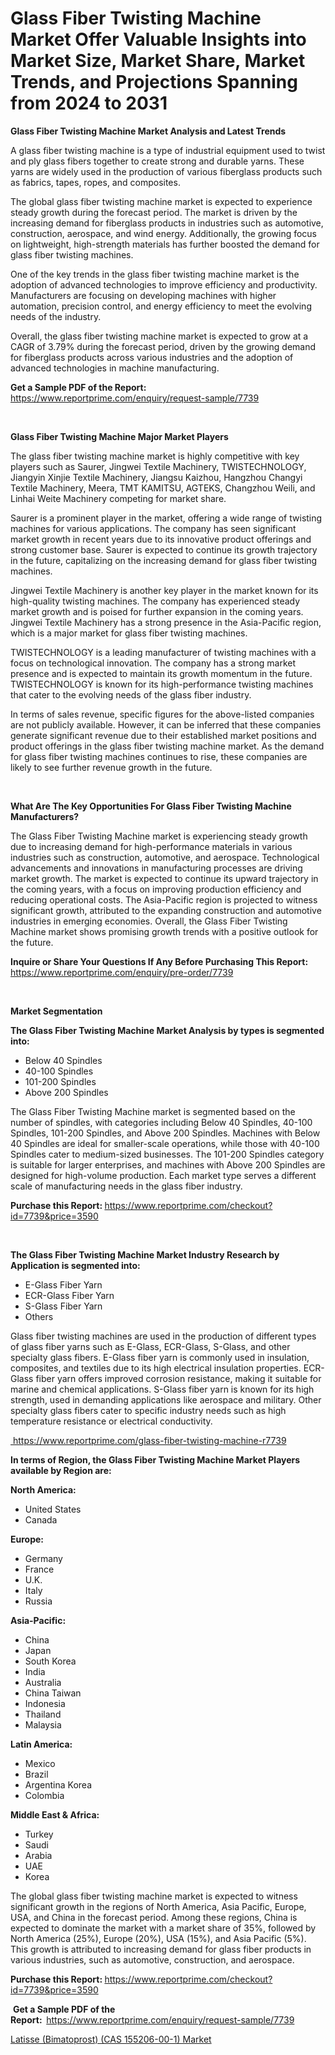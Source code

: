 <p><h1>Glass Fiber Twisting Machine Market Offer Valuable Insights into Market Size, Market Share, Market Trends, and Projections Spanning from 2024 to 2031</h1></p><p><strong>Glass Fiber Twisting Machine Market Analysis and Latest Trends</strong></p>
<p><p>A glass fiber twisting machine is a type of industrial equipment used to twist and ply glass fibers together to create strong and durable yarns. These yarns are widely used in the production of various fiberglass products such as fabrics, tapes, ropes, and composites.</p><p>The global glass fiber twisting machine market is expected to experience steady growth during the forecast period. The market is driven by the increasing demand for fiberglass products in industries such as automotive, construction, aerospace, and wind energy. Additionally, the growing focus on lightweight, high-strength materials has further boosted the demand for glass fiber twisting machines.</p><p>One of the key trends in the glass fiber twisting machine market is the adoption of advanced technologies to improve efficiency and productivity. Manufacturers are focusing on developing machines with higher automation, precision control, and energy efficiency to meet the evolving needs of the industry.</p><p>Overall, the glass fiber twisting machine market is expected to grow at a CAGR of 3.79% during the forecast period, driven by the growing demand for fiberglass products across various industries and the adoption of advanced technologies in machine manufacturing.</p></p>
<p><strong>Get a Sample PDF of the Report:&nbsp;</strong> <a href="https://www.reportprime.com/enquiry/request-sample/7739">https://www.reportprime.com/enquiry/request-sample/7739</a></p>
<p>&nbsp;</p>
<p><strong>Glass Fiber Twisting Machine Major Market Players</strong></p>
<p><p>The glass fiber twisting machine market is highly competitive with key players such as Saurer, Jingwei Textile Machinery, TWISTECHNOLOGY, Jiangyin Xinjie Textile Machinery, Jiangsu Kaizhou, Hangzhou Changyi Textile Machinery, Meera, TMT KAMITSU, AGTEKS, Changzhou Weili, and Linhai Weite Machinery competing for market share.</p><p>Saurer is a prominent player in the market, offering a wide range of twisting machines for various applications. The company has seen significant market growth in recent years due to its innovative product offerings and strong customer base. Saurer is expected to continue its growth trajectory in the future, capitalizing on the increasing demand for glass fiber twisting machines.</p><p>Jingwei Textile Machinery is another key player in the market known for its high-quality twisting machines. The company has experienced steady market growth and is poised for further expansion in the coming years. Jingwei Textile Machinery has a strong presence in the Asia-Pacific region, which is a major market for glass fiber twisting machines.</p><p>TWISTECHNOLOGY is a leading manufacturer of twisting machines with a focus on technological innovation. The company has a strong market presence and is expected to maintain its growth momentum in the future. TWISTECHNOLOGY is known for its high-performance twisting machines that cater to the evolving needs of the glass fiber industry.</p><p>In terms of sales revenue, specific figures for the above-listed companies are not publicly available. However, it can be inferred that these companies generate significant revenue due to their established market positions and product offerings in the glass fiber twisting machine market. As the demand for glass fiber twisting machines continues to rise, these companies are likely to see further revenue growth in the future.</p></p>
<p>&nbsp;</p>
<p><strong>What Are The Key Opportunities For Glass Fiber Twisting Machine Manufacturers?</strong></p>
<p><p>The Glass Fiber Twisting Machine market is experiencing steady growth due to increasing demand for high-performance materials in various industries such as construction, automotive, and aerospace. Technological advancements and innovations in manufacturing processes are driving market growth. The market is expected to continue its upward trajectory in the coming years, with a focus on improving production efficiency and reducing operational costs. The Asia-Pacific region is projected to witness significant growth, attributed to the expanding construction and automotive industries in emerging economies. Overall, the Glass Fiber Twisting Machine market shows promising growth trends with a positive outlook for the future.</p></p>
<p><strong>Inquire or Share Your Questions If Any Before Purchasing This Report:</strong> <a href="https://www.reportprime.com/enquiry/pre-order/7739">https://www.reportprime.com/enquiry/pre-order/7739</a></p>
<p>&nbsp;</p>
<p><strong>Market Segmentation</strong></p>
<p><strong>The Glass Fiber Twisting Machine Market Analysis by types is segmented into:</strong></p>
<p><ul><li>Below 40 Spindles</li><li>40-100 Spindles</li><li>101-200 Spindles</li><li>Above 200 Spindles</li></ul></p>
<p><p>The Glass Fiber Twisting Machine market is segmented based on the number of spindles, with categories including Below 40 Spindles, 40-100 Spindles, 101-200 Spindles, and Above 200 Spindles. Machines with Below 40 Spindles are ideal for smaller-scale operations, while those with 40-100 Spindles cater to medium-sized businesses. The 101-200 Spindles category is suitable for larger enterprises, and machines with Above 200 Spindles are designed for high-volume production. Each market type serves a different scale of manufacturing needs in the glass fiber industry.</p></p>
<p><strong>Purchase this Report:&nbsp;</strong><a href="https://www.reportprime.com/checkout?id=7739&price=3590">https://www.reportprime.com/checkout?id=7739&price=3590</a></p>
<p>&nbsp;</p>
<p><strong>The Glass Fiber Twisting Machine Market Industry Research by Application is segmented into:</strong></p>
<p><ul><li>E-Glass Fiber Yarn</li><li>ECR-Glass Fiber Yarn</li><li>S-Glass Fiber Yarn</li><li>Others</li></ul></p>
<p><p>Glass fiber twisting machines are used in the production of different types of glass fiber yarns such as E-Glass, ECR-Glass, S-Glass, and other specialty glass fibers. E-Glass fiber yarn is commonly used in insulation, composites, and textiles due to its high electrical insulation properties. ECR-Glass fiber yarn offers improved corrosion resistance, making it suitable for marine and chemical applications. S-Glass fiber yarn is known for its high strength, used in demanding applications like aerospace and military. Other specialty glass fibers cater to specific industry needs such as high temperature resistance or electrical conductivity.</p></p>
<p><a href="https://www.reportprime.com/glass-fiber-twisting-machine-r7739">&nbsp;https://www.reportprime.com/glass-fiber-twisting-machine-r7739</a></p>
<p><strong>In terms of Region, the Glass Fiber Twisting Machine Market Players available by Region are:</strong></p>
<p>
    <p> <strong> North America: </strong>
        <ul>
            <li>United States</li>
            <li>Canada</li>
        </ul>
        </p> 
    <p> <strong> Europe: </strong>
        <ul>
            <li>Germany</li>
            <li>France</li>
            <li>U.K.</li>
            <li>Italy</li>
            <li>Russia</li>
        </ul>
        </p> 
    <p> <strong> Asia-Pacific: </strong>
        <ul>
            <li>China</li>
            <li>Japan</li>
            <li>South Korea</li>
            <li>India</li>
            <li>Australia</li>
            <li>China Taiwan</li>
            <li>Indonesia</li>
            <li>Thailand</li>
            <li>Malaysia</li>
        </ul>
        </p> 
    <p> <strong> Latin America: </strong>
        <ul>
            <li>Mexico</li>
            <li>Brazil</li>
            <li>Argentina Korea</li>
            <li>Colombia</li>
        </ul>
        </p> 
    <p> <strong> Middle East & Africa: </strong>
        <ul>
            <li>Turkey</li>
            <li>Saudi</li>
            <li>Arabia</li>
            <li>UAE</li>
            <li>Korea</li>
        </ul>
    </p>
    </p>
<p><p>The global glass fiber twisting machine market is expected to witness significant growth in the regions of North America, Asia Pacific, Europe, USA, and China in the forecast period. Among these regions, China is expected to dominate the market with a market share of 35%, followed by North America (25%), Europe (20%), USA (15%), and Asia Pacific (5%). This growth is attributed to increasing demand for glass fiber products in various industries, such as automotive, construction, and aerospace.</p></p>
<p><strong>Purchase this Report: </strong><a href="https://www.reportprime.com/checkout?id=7739&price=3590">https://www.reportprime.com/checkout?id=7739&price=3590</a></p>
<p>&nbsp;<strong>Get a Sample PDF of the Report:&nbsp;&nbsp;</strong><a href="https://www.reportprime.com/enquiry/request-sample/7739">https://www.reportprime.com/enquiry/request-sample/7739</a></p>
<p><strong></strong></p>
<p><p><a href="https://nifty-kite-d51.notion.site/Latisse-Bimatoprost-CAS-155206-00-1-Market-Trends-and-Market-Analysis-forecasted-for-period-2024-7d295ef503b54c45afb7d2162c35f0c5">Latisse (Bimatoprost) (CAS 155206-00-1) Market</a></p></p>